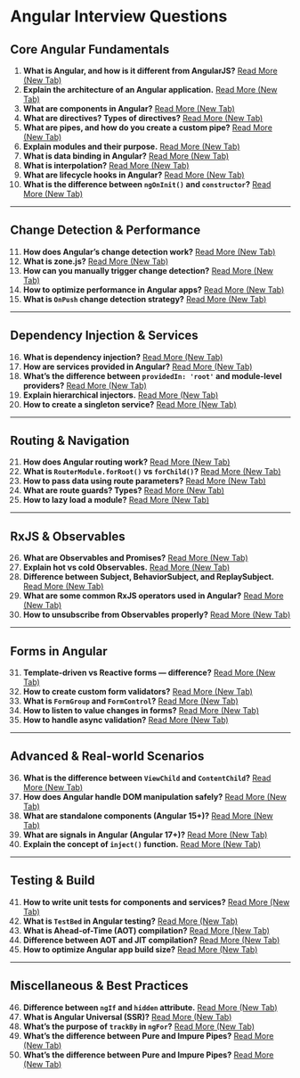 # **Angular Interview Questions**

## **Core Angular Fundamentals**

1.  **What is Angular, and how is it different from AngularJS?**
    [Read More (New Tab)](YOUR_URL_HERE)
2.  **Explain the architecture of an Angular application.**
    [Read More (New Tab)](YOUR_URL_HERE)
3.  **What are components in Angular?**
    [Read More (New Tab)](YOUR_URL_HERE)
4.  **What are directives? Types of directives?**
    [Read More (New Tab)](YOUR_URL_HERE)
5.  **What are pipes, and how do you create a custom pipe?**
    [Read More (New Tab)](YOUR_URL_HERE)
6.  **Explain modules and their purpose.**
    [Read More (New Tab)](YOUR_URL_HERE)
7.  **What is data binding in Angular?**
    [Read More (New Tab)](YOUR_URL_HERE)
8.  **What is interpolation?**
    [Read More (New Tab)](YOUR_URL_HERE)
9.  **What are lifecycle hooks in Angular?**
    [Read More (New Tab)](YOUR_URL_HERE)
10. **What is the difference between `ngOnInit()` and `constructor`?**
    [Read More (New Tab)](YOUR_URL_HERE)

---

## **Change Detection & Performance**

11. **How does Angular’s change detection work?**
    [Read More (New Tab)](YOUR_URL_HERE)
12. **What is zone.js?**
    [Read More (New Tab)](YOUR_URL_HERE)
13. **How can you manually trigger change detection?**
    [Read More (New Tab)](YOUR_URL_HERE)
14. **How to optimize performance in Angular apps?**
    [Read More (New Tab)](YOUR_URL_HERE)
15. **What is `OnPush` change detection strategy?**
    [Read More (New Tab)](YOUR_URL_HERE)

---

## **Dependency Injection & Services**

16. **What is dependency injection?**
    [Read More (New Tab)](YOUR_URL_HERE)
17. **How are services provided in Angular?**
    [Read More (New Tab)](YOUR_URL_HERE)
18. **What’s the difference between `providedIn: 'root'` and module-level providers?**
    [Read More (New Tab)](YOUR_URL_HERE)
19. **Explain hierarchical injectors.**
    [Read More (New Tab)](YOUR_URL_HERE)
20. **How to create a singleton service?**
    [Read More (New Tab)](YOUR_URL_HERE)

---

## **Routing & Navigation**

21. **How does Angular routing work?**
    [Read More (New Tab)](YOUR_URL_HERE)
22. **What is `RouterModule.forRoot()` vs `forChild()`?**
    [Read More (New Tab)](YOUR_URL_HERE)
23. **How to pass data using route parameters?**
    [Read More (New Tab)](YOUR_URL_HERE)
24. **What are route guards? Types?**
    [Read More (New Tab)](YOUR_URL_HERE)
25. **How to lazy load a module?**
    [Read More (New Tab)](YOUR_URL_HERE)

---

## **RxJS & Observables**

26. **What are Observables and Promises?**
    [Read More (New Tab)](YOUR_URL_HERE)
27. **Explain hot vs cold Observables.**
    [Read More (New Tab)](YOUR_URL_HERE)
28. **Difference between Subject, BehaviorSubject, and ReplaySubject.**
    [Read More (New Tab)](YOUR_URL_HERE)
29. **What are some common RxJS operators used in Angular?**
    [Read More (New Tab)](YOUR_URL_HERE)
30. **How to unsubscribe from Observables properly?**
    [Read More (New Tab)](YOUR_URL_HERE)

---

## **Forms in Angular**

31. **Template-driven vs Reactive forms — difference?**
    [Read More (New Tab)](YOUR_URL_HERE)
32. **How to create custom form validators?**
    [Read More (New Tab)](YOUR_URL_HERE)
33. **What is `FormGroup` and `FormControl`?**
    [Read More (New Tab)](YOUR_URL_HERE)
34. **How to listen to value changes in forms?**
    [Read More (New Tab)](YOUR_URL_HERE)
35. **How to handle async validation?**
    [Read More (New Tab)](YOUR_URL_HERE)

---

## **Advanced & Real-world Scenarios**

36. **What is the difference between `ViewChild` and `ContentChild`?**
    [Read More (New Tab)](YOUR_URL_HERE)
37. **How does Angular handle DOM manipulation safely?**
    [Read More (New Tab)](YOUR_URL_HERE)
38. **What are standalone components (Angular 15+)?**
    [Read More (New Tab)](YOUR_URL_HERE)
39. **What are signals in Angular (Angular 17+)?**
    [Read More (New Tab)](YOUR_URL_HERE)
40. **Explain the concept of `inject()` function.**
    [Read More (New Tab)](YOUR_URL_HERE)

---

## **Testing & Build**

41. **How to write unit tests for components and services?**
    [Read More (New Tab)](YOUR_URL_HERE)
42. **What is `TestBed` in Angular testing?**
    [Read More (New Tab)](YOUR_URL_HERE)
43. **What is Ahead-of-Time (AOT) compilation?**
    [Read More (New Tab)](YOUR_URL_HERE)
44. **Difference between AOT and JIT compilation?**
    [Read More (New Tab)](YOUR_URL_HERE)
45. **How to optimize Angular app build size?**
    [Read More (New Tab)](YOUR_URL_HERE)

---

## **Miscellaneous & Best Practices**

46. **Difference between `ngIf` and `hidden` attribute.**
    [Read More (New Tab)](YOUR_URL_HERE)
47. **What is Angular Universal (SSR)?**
    [Read More (New Tab)](YOUR_URL_HERE)
48. **What’s the purpose of `trackBy` in `ngFor`?**
    [Read More (New Tab)](YOUR_URL_HERE)
49. **What’s the difference between Pure and Impure Pipes?**
    [Read More (New Tab)](YOUR_URL_HERE)
50. **What’s the difference between Pure and Impure Pipes?**
    [Read More (New Tab)](YOUR_URL_HERE)
